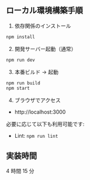 ## ローカル環境構築手順

1. 依存関係のインストール

```bash
npm install
```

2. 開発サーバー起動（通常）

```bash
npm run dev
```

3. 本番ビルド → 起動

```bash
npm run build
npm start
```

4. ブラウザでアクセス

- http://localhost:3000

必要に応じて以下も利用可能です:

- Lint: `npm run lint`

## 実装時間

4 時間 15 分
